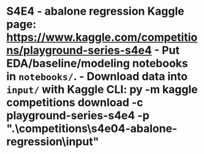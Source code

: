 ﻿# S4E4 - abalone regression  **Kaggle page:** https://www.kaggle.com/competitions/playground-series-s4e4  - Put EDA/baseline/modeling notebooks in `notebooks/`. - Download data into `input/` with Kaggle CLI:   py -m kaggle competitions download -c playground-series-s4e4 -p ".\competitions\s4e04-abalone-regression\input"
